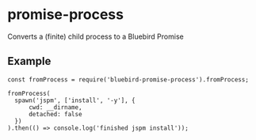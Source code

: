 # promise-process

Converts a (finite) child process to a Bluebird Promise

## Example

```
const fromProcess = require('bluebird-promise-process').fromProcess;

fromProcess(
  spawn('jspm', ['install', '-y'], {
      cwd: __dirname,
      detached: false
  })
).then(() => console.log('finished jspm install'));
```
